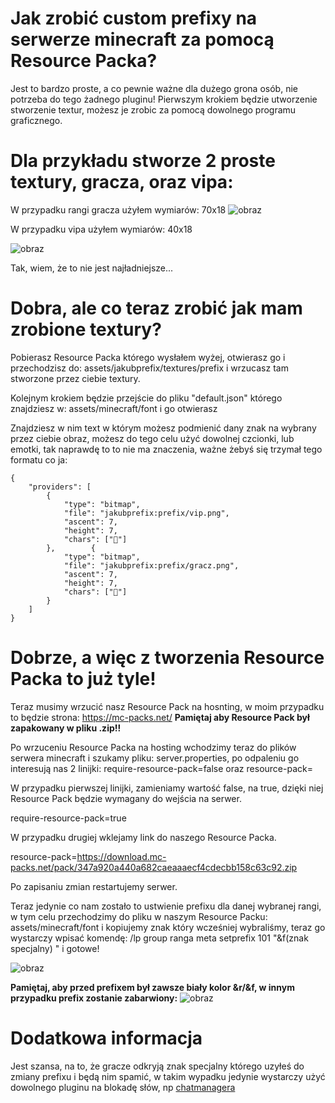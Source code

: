 # Jak zrobić custom prefixy na serwerze minecraft za pomocą Resource Packa?

Jest to bardzo proste, a co pewnie ważne dla dużego grona osób, nie potrzeba do tego żadnego pluginu!
Pierwszym krokiem będzie utworzenie stworzenie textur, możesz je zrobic za pomocą dowolnego programu graficznego.

# Dla przykładu stworze 2 proste textury, gracza, oraz vipa:

W przypadku rangi gracza użyłem wymiarów:
70x18 ![obraz](https://github.com/JakubMarkiewicz06/CustomPrefix-Minecraft/assets/95700388/1fbb9718-714c-49bc-9c3f-8ff79b628205)

W przypadku vipa użyłem wymiarów:
40x18

![obraz](https://github.com/JakubMarkiewicz06/CustomPrefix-Minecraft/assets/95700388/8e267367-bf99-4edf-b69b-a32b913588ce)


Tak, wiem, że to nie jest najładniejsze...

# Dobra, ale co teraz zrobić jak mam zrobione textury?
Pobierasz Resource Packa którego wysłałem wyżej, otwierasz go i przechodzisz do: assets/jakubprefix/textures/prefix i wrzucasz tam stworzone przez ciebie textury.

Kolejnym krokiem będzie przejście do pliku "default.json" którego znajdziesz w: assets/minecraft/font i go otwierasz

Znajdziesz w nim text w którym możesz podmienić dany znak na wybrany przez ciebie obraz, możesz do tego celu użyć dowolnej czcionki, lub emotki, tak naprawdę to to nie ma znaczenia, ważne żebyś się trzymał tego formatu co ja:
```
{
    "providers": [
        {
            "type": "bitmap",
            "file": "jakubprefix:prefix/vip.png",
            "ascent": 7,
            "height": 7,
            "chars": [""]
        },        {
            "type": "bitmap",
            "file": "jakubprefix:prefix/gracz.png",
            "ascent": 7,
            "height": 7,
            "chars": [""]
        }
    ]
}
```
# Dobrze, a więc z tworzenia Resource Packa to już tyle!

Teraz musimy wrzucić nasz Resource Pack na hosnting, w moim przypadku to będzie strona: https://mc-packs.net/ 
**Pamiętaj aby Resource Pack był zapakowany w pliku .zip!!**

Po wrzuceniu Resource Packa na hosting wchodzimy teraz do plików serwera minecraft i szukamy pliku: server.properties, po odpaleniu go interesują nas 2 linijki:
require-resource-pack=false
oraz
resource-pack=

W przypadku pierwszej linijki, zamieniamy wartość false, na true, dzięki niej Resource Pack będzie wymagany do wejścia na serwer.

require-resource-pack=true

W przypadku drugiej wklejamy link do naszego Resource Packa.

resource-pack=https://download.mc-packs.net/pack/347a920a440a682caeaaaecf4cdecbb158c63c92.zip

Po zapisaniu zmian restartujemy serwer.

Teraz jedynie co nam zostało to ustwienie prefixu dla danej wybranej rangi, w tym celu przechodzimy do pliku w naszym Resource Packu: assets/minecraft/font i kopiujemy znak który wcześniej wybraliśmy, teraz go wystarczy wpisać komendę:
/lp group ranga meta setprefix 101 "&f(znak specjalny) " i gotowe!

![obraz](https://github.com/JakubMarkiewicz06/CustomPrefix-Minecraft/assets/95700388/1291f328-7de8-4757-a6c7-b4ae898eb7b9)

**Pamiętaj, aby przed prefixem był zawsze biały kolor &r/&f, w innym przypadku prefix zostanie zabarwiony:**
![obraz](https://github.com/JakubMarkiewicz06/CustomPrefix-Minecraft/assets/95700388/811b8223-762e-49eb-9ca0-f4983e28397c)



# Dodatkowa informacja
Jest szansa, na to, że gracze odkryją znak specjalny którego uzyłeś do zmiany prefixu i będą nim spamić, w takim wypadku jedynie wystarczy użyć dowolnego pluginu na blokadę słów, np [chatmanagera](https://www.spigotmc.org/resources/chat-manager-1-8-1-20-30-features-and-40-commands.52245/ )




 




